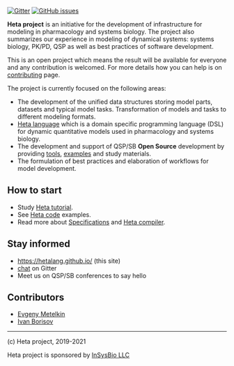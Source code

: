 
[![Gitter](https://badges.gitter.im/hetalang/community.svg)](https://gitter.im/hetalang/community?utm_source=badge&utm_medium=badge&utm_campaign=pr-badge)
[![GitHub issues](https://img.shields.io/github/issues/hetalang/hetalang.github.io.svg)](https://GitHub.com/hetalang/hetalang.github.io/issues/)

**Heta project** is an initiative for the development of infrastructure for modeling in pharmacology and systems biology. The project also summarizes our experience in modeling of dynamical systems: systems biology, PK/PD, QSP as well as best practices of software development.

This is an open project which means the result will be available for everyone and any contribution is welcomed. For more details how you can help is on [contributing](CONTRIBUTING.md) page.

The project is currently focused on the following areas:

- The development of the unified data structures storing model parts, datasets and typical model tasks. Transformation of models and tasks to different modeling formats.
- [Heta language](/specifications/) which is a domain specific programming language (DSL) for dynamic quantitative models used in pharmacology and systems biology.
- The development and support of QSP/SB **Open Source** development by providing [tools](implemented?id=Heta-supporting-tools), [examples](implemented?id=Open-source-QSP-platforms) and study materials.
- The formulation of best practices and elaboration of workflows for model development.

## How to start

- Study [Heta tutorial](https://hetalang.github.io/#/resources/?id=heta-tutorial).
- See [Heta code](https://hetalang.github.io/#/specifications/cases) examples.
- Read more about [Specifications](https://hetalang.github.io/#/specifications/) and [Heta compiler](https://hetalang.github.io/#/heta-compiler/).

## Stay informed

- <https://hetalang.github.io/> (this site)
- [chat](https://gitter.im/hetalang/community?source=orgpage) on Gitter
- Meet us on QSP/SB conferences to say hello

## Contributors

- [Evgeny Metelkin](https://github.com/metelkin)
- [Ivan Borisov](https://github.com/ivborissov)

---

(c) Heta project, 2019-2021

Heta project is sponsored by [InSysBio LLC](http://insysbio.com)
